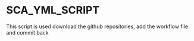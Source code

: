# SCA_YML_SCRIPT
This script is used download the github repositories, add the workflow file and commit back
